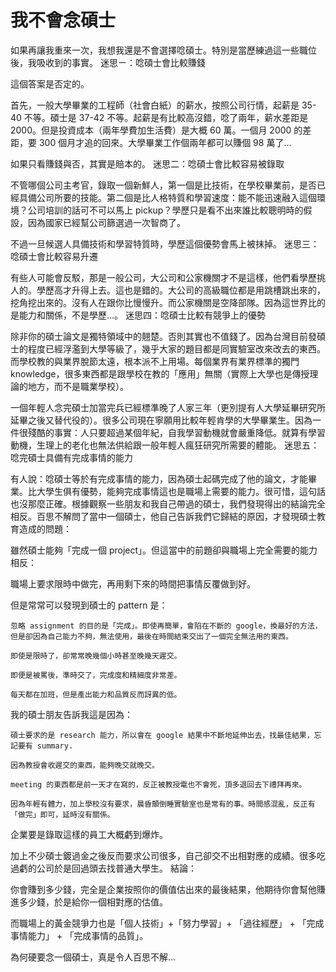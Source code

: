# 我不會念碩士

如果再讓我重來一次，我想我還是不會選擇唸碩士。特別是當歷練過這一些職位後，我吸收到的事實。
迷思ㄧ：唸碩士會比較賺錢

這個答案是否定的。

首先，一般大學畢業的工程師（社會白紙）的薪水，按照公司行情，起薪是 35-40 不等。碩士是 37-42 不等。起薪是有比較高沒錯，唸了兩年，薪水差距是 2000。但是投資成本（兩年學費加生活費）是大概 60 萬。一個月 2000 的差距，要 300 個月才追的回來。大學畢業工作個兩年都可以賺個 98 萬了…

如果只看賺錢與否，其實是賠本的。
迷思二：唸碩士會比較容易被錄取

不管哪個公司主考官，錄取一個新鮮人，第一個是比技術，在學校畢業前，是否已經具備公司所要的技能。第二個是比人格特質和學習速度：能不能迅速融入這個環境？公司培訓的話可不可以馬上 pickup？學歷只是看不出來誰比較聰明時的假設，因為國家已經幫公司篩選過一次智商了。

不過一旦候選人具備技術和學習特質時，學歷這個優勢會馬上被抹掉。
迷思三：唸碩士會比較容易升遷

有些人可能會反駁，那是一般公司，大公司和公家機關才不是這樣，他們看學歷挑人的。學歷高才升得上去。這也是錯的。大公司的高級職位都是用跳槽跳出來的，挖角挖出來的。沒有人在跟你比慢慢升。而公家機關是空降部隊。因為這世界比的是能力和關係，不是學歷…。
迷思四：唸碩士比較有競爭上的優勢

除非你的碩士論文是獨特領域中的翹楚。否則其實也不值錢了。因為台灣目前發碩士的程度已經浮濫到大學等級了，幾乎大家的題目都是同實驗室改來改去的東西。而學校教的與業界脫節太遠，根本派不上用場。每個業界有業界標準的獨門 knowledge，很多東西都是跟學校在教的「應用」無關（實際上大學也是傳授理論的地方，而不是職業學校）。

一個年輕人念完碩士加當完兵已經標準晚了人家三年（更別提有人大學延畢研究所延畢之後又替代役的）。很多公司現在寧願用比較年輕肯學的大學畢業生。因為一件很殘酷的事實：人只要超過某個年紀，自我學習動機就會嚴重降低。就算有學習動機，生理上的老化也無法供給跟一般年輕人瘋狂研究所需要的體能。
迷思五：唸完碩士具備有完成事情的能力

有人說：唸碩士等於有完成事情的能力，因為碩士起碼完成了他的論文，才能畢業。比大學生俱有優勢，能夠完成事情這也是職場上需要的能力。很可惜，這句話也沒那麼正確。根據觀察一些朋友和我自己帶過的碩士，我們發現得出的結論完全相反。百思不解問了當中一個碩士，他自己告訴我們它歸結的原因，才發現碩士教育造成的問題：

雖然碩士能夠「完成一個 project」。但這當中的前題卻與職場上完全需要的能力相反：

職場上要求限時中做完，再用剩下來的時間把事情反覆做到好。

但是常常可以發現到碩士的 pattern 是：

    忽略 assignment 的目的是「完成」。即使再簡單，會陷在不斷的 google，換最好的方法，但是卻因為自己能力不夠，無法使用，最後在時間結束交出了一個完全無法用的東西。

    即使是限時了，卻常常晚幾個小時甚至晚幾天遲交。

    即便是被罵後，準時交了，完成度和精細度非常差。

    每天都在加班，但是產出能力和品質反而訝異的低。

我的碩士朋友告訴我這是因為：

    碩士要求的是 research 能力，所以會在 google 結果中不斷地延伸出去，找最佳結果，忘記要有 summary.

    因為教授會收遲交的東西，能夠晚交就晚交。

    meeting 的東西都是前一天才在寫的，反正被教授電也不會死，頂多退回去下禮拜再來。

    因為年輕有體力，加上學校沒有要求，晨昏顛倒睡實驗室也是常有的事。時間感混亂，反正有「做完」即可，延時沒有關係。

企業要是錄取這樣的員工大概虧到爆炸。

加上不少碩士鍍過金之後反而要求公司很多，自己卻交不出相對應的成績。很多吃過虧的公司於是回過頭去找普通大學生。
結論：

你會賺到多少錢，完全是企業按照你的價值估出來的最後結果，他期待你會幫他賺進多少錢，於是給你一個相對應的估值。

而職場上的黃金競爭力也是「個人技術」+「努力學習」+ 「過往經歷」 + 「完成事情能力」 + 「完成事情的品質」。

為何硬要念一個碩士，真是令人百思不解…
